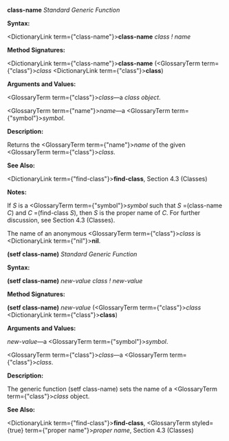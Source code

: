 **class-name** *Standard Generic Function* 



**Syntax:** 



<DictionaryLink  term={"class-name"}><b>class-name</b></DictionaryLink> *class ! name* 



**Method Signatures:** 



<DictionaryLink  term={"class-name"}><b>class-name</b></DictionaryLink> (<GlossaryTerm  term={"class"}><i>class</i></GlossaryTerm> <DictionaryLink  term={"class"}><b>class</b></DictionaryLink>) 



**Arguments and Values:** 



<GlossaryTerm  term={"class"}><i>class</i></GlossaryTerm>—a *class object*. 



<GlossaryTerm  term={"name"}><i>name</i></GlossaryTerm>—a <GlossaryTerm  term={"symbol"}><i>symbol</i></GlossaryTerm>. 



**Description:** 



Returns the <GlossaryTerm  term={"name"}><i>name</i></GlossaryTerm> of the given <GlossaryTerm  term={"class"}><i>class</i></GlossaryTerm>. 



**See Also:** 



<DictionaryLink  term={"find-class"}><b>find-class</b></DictionaryLink>, Section 4.3 (Classes) 



**Notes:** 



If *S* is a <GlossaryTerm  term={"symbol"}><i>symbol</i></GlossaryTerm> such that *S* =(class-name *C*) and *C* =(find-class *S*), then *S* is the proper name of *C*. For further discussion, see Section 4.3 (Classes). 



The name of an anonymous <GlossaryTerm  term={"class"}><i>class</i></GlossaryTerm> is <DictionaryLink  term={"nil"}><b>nil</b></DictionaryLink>. 







 



 



**(setf class-name)** *Standard Generic Function* 



**Syntax:** 



**(setf class-name)** *new-value class ! new-value* 



**Method Signatures:** 



**(setf class-name)** *new-value* (<GlossaryTerm  term={"class"}><i>class</i></GlossaryTerm> <DictionaryLink  term={"class"}><b>class</b></DictionaryLink>) 



**Arguments and Values:** 



*new-value*—a <GlossaryTerm  term={"symbol"}><i>symbol</i></GlossaryTerm>. 



<GlossaryTerm  term={"class"}><i>class</i></GlossaryTerm>—a <GlossaryTerm  term={"class"}><i>class</i></GlossaryTerm>. 



**Description:** 



The generic function (setf class-name) sets the name of a <GlossaryTerm  term={"class"}><i>class</i></GlossaryTerm> object. 



**See Also:** 



<DictionaryLink  term={"find-class"}><b>find-class</b></DictionaryLink>, <GlossaryTerm styled={true} term={"proper name"}><i>proper name</i></GlossaryTerm>, Section 4.3 (Classes) 



